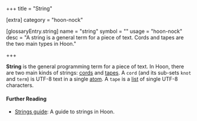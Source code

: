 +++
title = "String"

[extra]
category = "hoon-nock"

[glossaryEntry.string]
name = "string"
symbol = ""
usage = "hoon-nock"
desc = "A string is a general term for a piece of text. Cords and tapes are the two main types in Hoon."

+++

**String** is the general programming term for a piece of text. In Hoon, there are two main kinds of strings: [cords](/glossary/cord) and [tapes](/glossary/tape). A `cord` (and its sub-sets `knot` and `term`) is UTF-8 text in a single [atom](/glossary/atom). A `tape` is a [list](/glossary/list) of single UTF-8 characters.

#### Further Reading

- [Strings guide](/language/hoon/guides/strings): A guide to strings in Hoon.

